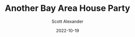 ---
layout: podcast
title: "Another Bay Area House Party"
author: Scott Alexander
description: https://astralcodexten.substack.com/p/another-bay-area-house-party
date: 2022-10-19
length: 5555440
duration: 1389
guid: another-bay-area-house-party
---